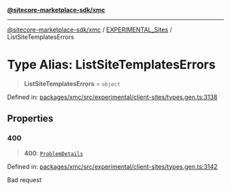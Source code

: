 [**@sitecore-marketplace-sdk/xmc**](../../../../README.md)

***

[@sitecore-marketplace-sdk/xmc](../../../../README.md) / [EXPERIMENTAL\_Sites](../README.md) / ListSiteTemplatesErrors

# Type Alias: ListSiteTemplatesErrors

> **ListSiteTemplatesErrors** = `object`

Defined in: [packages/xmc/src/experimental/client-sites/types.gen.ts:3138](https://github.com/Sitecore/marketplace-sdk/blob/main/packages/xmc/src/experimental/client-sites/types.gen.ts#L3138)

## Properties

### 400

> **400**: [`ProblemDetails`](ProblemDetails.md)

Defined in: [packages/xmc/src/experimental/client-sites/types.gen.ts:3142](https://github.com/Sitecore/marketplace-sdk/blob/main/packages/xmc/src/experimental/client-sites/types.gen.ts#L3142)

Bad request
